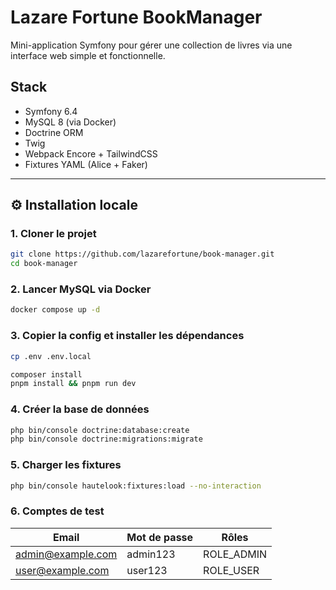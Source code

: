 # Lazare Fortune BookManager

Mini-application Symfony pour gérer une collection de livres via une interface web simple et fonctionnelle.

## Stack

- Symfony 6.4
- MySQL 8 (via Docker)
- Doctrine ORM
- Twig
- Webpack Encore + TailwindCSS
- Fixtures YAML (Alice + Faker)

---

## ⚙️ Installation locale

### 1. Cloner le projet

```bash
git clone https://github.com/lazarefortune/book-manager.git
cd book-manager
```

### 2. Lancer MySQL via Docker

```bash
docker compose up -d
```

### 3. Copier la config et installer les dépendances

```bash
cp .env .env.local

composer install
pnpm install && pnpm run dev
```

### 4. Créer la base de données

```bash
php bin/console doctrine:database:create
php bin/console doctrine:migrations:migrate
```

### 5. Charger les fixtures
```bash
php bin/console hautelook:fixtures:load --no-interaction
```

### 6. Comptes de test
| Email                                       | Mot de passe | Rôles       |
| ------------------------------------------- | ------------ | ----------- |
| admin@example.com | admin123     | ROLE\_ADMIN |
| user@example.com  | user123      | ROLE\_USER  |


